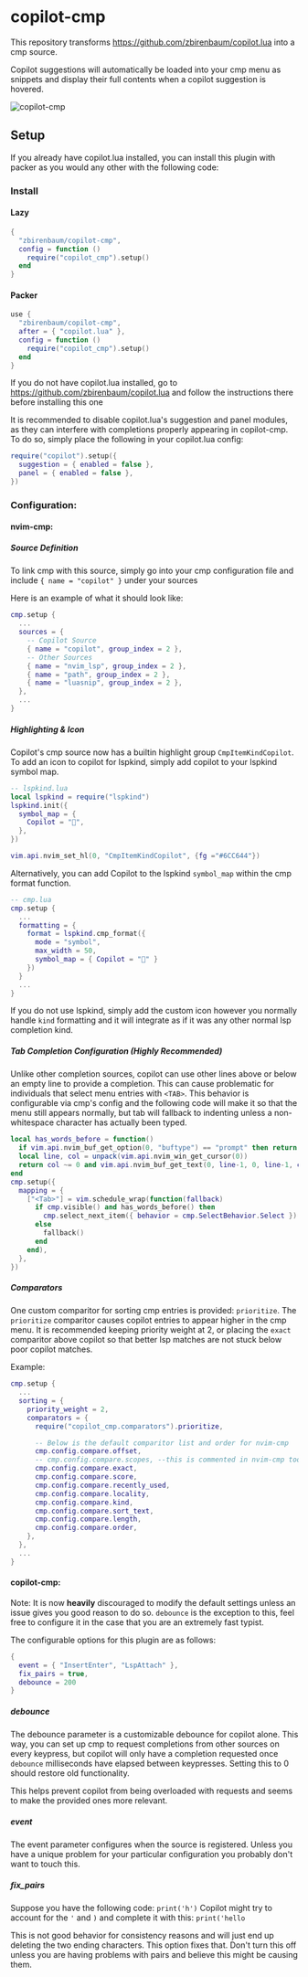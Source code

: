# copilot-cmp

This repository transforms https://github.com/zbirenbaum/copilot.lua into a cmp source.

Copilot suggestions will automatically be loaded into your cmp menu as snippets and display their full contents when a copilot suggestion is hovered.

![copilot-cmp](https://user-images.githubusercontent.com/32016110/173933674-9ad85a5a-5ad7-41cd-9fcc-f5a698cc88ae.png)


## Setup

If you already have copilot.lua installed, you can install this plugin with packer as you would any other with the following code:

### Install

#### Lazy
```lua
{
  "zbirenbaum/copilot-cmp",
  config = function ()
    require("copilot_cmp").setup()
  end
}

```

#### Packer
```lua
use {
  "zbirenbaum/copilot-cmp",
  after = { "copilot.lua" },
  config = function ()
    require("copilot_cmp").setup()
  end
}
```

If you do not have copilot.lua installed, go to https://github.com/zbirenbaum/copilot.lua and follow the instructions there before installing this one

It is recommended to disable copilot.lua's suggestion and panel modules, as they can interfere with completions properly appearing in copilot-cmp. To do so, simply place the following in your copilot.lua config:
```lua
require("copilot").setup({
  suggestion = { enabled = false },
  panel = { enabled = false },
})
```

### Configuration:

#### nvim-cmp:

##### Source Definition

To link cmp with this source, simply go into your cmp configuration file and include `{ name = "copilot" }` under your sources

Here is an example of what it should look like:

```lua
cmp.setup {
  ...
  sources = {
    -- Copilot Source
    { name = "copilot", group_index = 2 },
    -- Other Sources
    { name = "nvim_lsp", group_index = 2 },
    { name = "path", group_index = 2 },
    { name = "luasnip", group_index = 2 },
  },
  ...
}
```

##### Highlighting & Icon

Copilot's cmp source now has a builtin highlight group `CmpItemKindCopilot`. To add an icon to copilot for lspkind, simply add copilot to your lspkind symbol map.

```lua
-- lspkind.lua
local lspkind = require("lspkind")
lspkind.init({
  symbol_map = {
    Copilot = "",
  },
})

vim.api.nvim_set_hl(0, "CmpItemKindCopilot", {fg ="#6CC644"})
```

Alternatively, you can add Copilot to the lspkind `symbol_map` within the cmp format function.

```lua
-- cmp.lua
cmp.setup {
  ...
  formatting = {
    format = lspkind.cmp_format({
      mode = "symbol",
      max_width = 50,
      symbol_map = { Copilot = "" }
    })
  }
  ...
}
```

If you do not use lspkind, simply add the custom icon however you normally handle `kind` formatting and it will integrate as if it was any other normal lsp completion kind.

##### Tab Completion Configuration (Highly Recommended)
Unlike other completion sources, copilot can use other lines above or below an empty line to provide a completion. This can cause problematic for individuals that select menu entries with `<TAB>`. This behavior is configurable via cmp's config and the following code will make it so that the menu still appears normally, but tab will fallback to indenting unless a non-whitespace character has actually been typed.

```lua
local has_words_before = function()
  if vim.api.nvim_buf_get_option(0, "buftype") == "prompt" then return false end
  local line, col = unpack(vim.api.nvim_win_get_cursor(0))
  return col ~= 0 and vim.api.nvim_buf_get_text(0, line-1, 0, line-1, col, {})[1]:match("^%s*$") == nil
end
cmp.setup({
  mapping = {
    ["<Tab>"] = vim.schedule_wrap(function(fallback)
      if cmp.visible() and has_words_before() then
        cmp.select_next_item({ behavior = cmp.SelectBehavior.Select })
      else
        fallback()
      end
    end),
  },
})
```

##### Comparators

One custom comparitor for sorting cmp entries is provided: `prioritize`. The `prioritize` comparitor causes copilot entries to appear higher in the cmp menu. It is recommended keeping priority weight at 2, or placing the `exact` comparitor above copilot so that better lsp matches are not stuck below poor copilot matches.

Example:

```lua
cmp.setup {
  ...
  sorting = {
    priority_weight = 2,
    comparators = {
      require("copilot_cmp.comparators").prioritize,

      -- Below is the default comparitor list and order for nvim-cmp
      cmp.config.compare.offset,
      -- cmp.config.compare.scopes, --this is commented in nvim-cmp too
      cmp.config.compare.exact,
      cmp.config.compare.score,
      cmp.config.compare.recently_used,
      cmp.config.compare.locality,
      cmp.config.compare.kind,
      cmp.config.compare.sort_text,
      cmp.config.compare.length,
      cmp.config.compare.order,
    },
  },
  ...
}
```

#### copilot-cmp:
Note: It is now **heavily** discouraged to modify the default settings unless an issue gives you good reason to do so. `debounce` is the exception to this, feel free to configure it in the case that you are an extremely fast typist.

The configurable options for this plugin are as follows:
```lua
{
  event = { "InsertEnter", "LspAttach" },
  fix_pairs = true,
  debounce = 200
}
```

##### debounce
The debounce parameter is a customizable debounce for copilot alone. This way, you can set up cmp to request completions from other sources on every keypress, but copilot will only have a completion requested once `debounce` milliseconds have elapsed between keypresses. Setting this to 0 should restore old functionality.

This helps prevent copilot from being overloaded with requests and seems to make the provided ones more relevant.

##### event
The event parameter configures when the source is registered. Unless you have a unique problem for your particular configuration you probably don't want to touch this.

##### fix_pairs
Suppose you have the following code:
`print('h')`
Copilot might try to account for the `'` and `)` and complete it with this:
`print('hello`

This is not good behavior for consistency reasons and will just end up deleting the two ending characters. This option fixes that. Don't turn this off unless you are having problems with pairs and believe this might be causing them.

